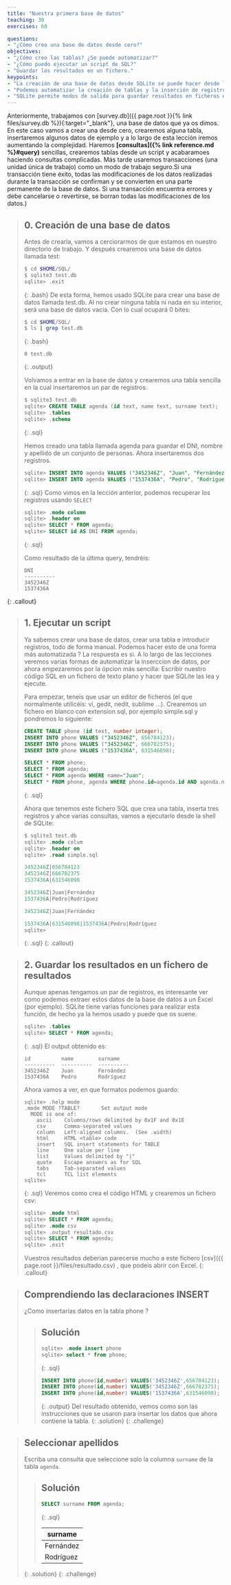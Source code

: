 ```yaml
---
title: "Nuestra primera base de datos"
teaching: 30
exercises: 60

questions:
- "¿Cómo creo una base de datos desde cero?"
objectives:
- "¿Cómo creo las tablas? ¿Se puede automatizar?"
- "¿Cómo puedo ejecutar un script de SQL?"
- "Guardar los resultados en un fichero."
keypoints:
- "La creación de una base de datos desde SQLite se puede hacer desde la terminal poniendo un nombre de `fichero.db`."
- "Podemos automatizar la creación de tablas y la inserción de registros a través de scripts de SQL."
- "SQLite permite modos de salida para guardar resultados en ficheros en distintos formatos, como HTML y csv."
---
```


Anteriormente, trabajamos con [survey.db]({{ page.root }}{% link files/survey.db %}){:target="_blank"}, una base de datos que ya os dimos. En este caso vamos a crear una desde cero,
crearemos alguna tabla, insertaremos algunos datos de ejemplo y a lo largo de esta lección iremos aumentando la complejidad.
Haremos **[consultas]({% link reference.md %}#query)** sencillas, crearemos tablas desde un script y acabaramoes haciendo consultas complicadas.
Más tarde usaremos transacciones (una unidad única de trabajo) como un modo de trabajo seguro.Si una transacción tiene éxito, todas las modificaciones de los datos realizadas durante la transacción se confirman y se convierten en una parte permanente de la base de datos. Si una transacción encuentra errores y debe cancelarse o revertirse, se borran todas las modificaciones de los datos.) 


> ## 0. Creación de una base de datos
>
> Antes de crearla, vamos a cerciorarmos de que estamos en nuestro directorio de trabajo. Y después crearemos una base de datos llamada
> test:
> ~~~bash
> $ cd $HOME/SQL/
> $ sqlite3 test.db
> sqlite> .exit
> ~~~
> {: .bash}
> De esta forma, hemos usado SQLite para crear una base de datos llamada test.db. Al no crear ninguna tabla ni nada en su interior, será una base de datos vacía. Con lo cual ocupará 0 bites:
> ~~~bash
> $ cd $HOME/SQL/
> $ ls | grep test.db
> ~~~
> {: .bash}
> ~~~
> 0	test.db
> ~~~
> {: .output}
>
> Volvamos a entrar en la base de datos y crearemos una tabla sencilla en la cual insertaremos un par de registros.
> ~~~sql
> $ sqlite3 test.db
> sqlite> CREATE TABLE agenda (id text, name text, surname text);
> sqlite> .tables
> sqlite> .schema
> ~~~
> {: .sql}
>
> Hemos creado una tabla llamada agenda para guardar el DNI, nombre y apellido de un conjunto de personas. Ahora insertaremos dos registros.
> ~~~sql
> sqlite> INSERT INTO agenda VALUES ("3452346Z", "Juan", "Fernández");
> sqlite> INSERT INTO agenda VALUES ("1537436A", "Pedro", "Rodríguez");
> ~~~
> {: .sql}
> Como vimos en la lección anterior, podemos recuperar los registros usando `SELECT`
> ~~~sql
> sqlite> .mode column
> sqlite> .header on
> sqlite> SELECT * FROM agenda;
> sqlite> SELECT id AS DNI FROM agenda;
> ~~~
> {: .sql}
>
>Como resultado de la última query, tendréis:
>
>```
>DNI       
>----------
>3452346Z  
>1537436A  
>```
{: .callout}



> ## 1. Ejecutar un script
>
> Ya sabemos crear una base de datos, crear una tabla e introducir registros, todo de forma manual. Podemos hacer esto de una forma más
> automatizada ? La respuesta es si. A lo largo de las lecciones veremos varias formas de automatizar la inserccion de datos, por ahora empezaremos por la ópcion
> más sencilla: Escribir nuestro código SQL en un fichero de texto plano y hacer que SQLite las lea y ejecute.
>
> Para empezar, teneis que usar un editor de ficheros (el que normalmente utilicéis: vi, gedit, nedit, sublime ...). Crearemos un fichero en blanco con extension sql, por ejemplo simple.sql
> y pondremos lo siguiente:
> ~~~sql
> CREATE TABLE phone (id text, number integer);
> INSERT INTO phone VALUES ("3452346Z", 656784123);
> INSERT INTO phone VALUES ("3452346Z", 666782375);
> INSERT INTO phone VALUES ("1537436A", 631546098);
>
> SELECT * FROM phone;
> SELECT * FROM agenda;
> SELECT * FROM agenda WHERE name="Juan";
> SELECT * FROM phone, agenda WHERE phone.id=agenda.id AND agenda.name="Pedro";
> ~~~
> {: .sql}
> 
> Ahora que tenemos este fichero SQL que crea una tabla, inserta tres registros y ahce varias consultas, vamos a ejecutarlo desde la shell de SQLite:
> ~~~sql
> $ sqlite3 test.db
> sqlite> .mode colum
> sqlite> .header on
> sqlite> .read simple.sql
>
> 3452346Z|656784123
> 3452346Z|666782375
> 1537436A|631546098
>
> 3452346Z|Juan|Fernández
> 1537436A|Pedro|Rodríguez
>
> 3452346Z|Juan|Fernández
>
> 1537436A|631546098|1537436A|Pedro|Rodríguez
> sqlite> 
> ~~~
> {: .sql}
{: .callout}


> ## 2. Guardar los resultados en un fichero de resultados
>
> Aunque apenas tengamos un par de registros, es interesante ver como podemos extraer estos datos de la base de datos a un Excel (por ejemplo). SQLite tiene varias funciones para realizar esta función,
> de hecho ya la hemos usado y puede que os suene.
> ~~~sql
> sqlite> .tables
> sqlite> SELECT * FROM agenda;
> ~~~
> {: .sql}
> El output obtenido es:
>
>```
>id          name        surname   
>----------  ----------  ----------
>3452346Z    Juan        Fernández 
>1537436A    Pedro       Rodríguez 
>
>```
> Ahora vamos a ver, en que formatos podemos guardo:
>~~~
> sqlite> .help mode
>.mode MODE ?TABLE?       Set output mode
>   MODE is one of:
>     ascii    Columns/rows delimited by 0x1F and 0x1E
>     csv      Comma-separated values
>     column   Left-aligned columns.  (See .width)
>     html     HTML <table> code
>     insert   SQL insert statements for TABLE
>     line     One value per line
>     list     Values delimited by "|"
>     quote    Escape answers as for SQL
>     tabs     Tab-separated values
>     tcl      TCL list elements
>sqlite> 
> ~~~
> {: .sql}
> Veremos como crea el código HTML y crearemos un fichero csv:
> ~~~sql
> sqlite> .mode html
> sqlite> SELECT * FROM agenda;
> sqlite> .mode csv
> sqlite> .output resultado.csv
> sqlite> SELECT * FROM agenda;
> sqlite> .exit
> ~~~
> Vuestros resultados deberian parecerse mucho a este fichero [csv]({{ page.root }}/files/resultado.csv) , que podeis abrir con Excel.
{: .callout}


> ## Comprendiendo las declaraciones INSERT
> 
> ¿Como insertarías datos en la tabla phone ?
>
> > ## Solución
> >
> > ~~~sql
> > sqlite> .mode insert phone 
> > sqlite> select * from phone;
> > ~~~
> > {: .sql}
> > ~~~sql
> > INSERT INTO phone(id,number) VALUES('3452346Z',656784123);
> > INSERT INTO phone(id,number) VALUES('3452346Z',666782375);
> > INSERT INTO phone(id,number) VALUES('1537436A',631546098);
> > ~~~
> > {: .output}
> > Del resultado obtenido, vemos como son las instrucciones que se usaron para insertar los datos que ahora contiene la tabla.
> {: .solution}
{: .challenge}

> ## Seleccionar apellidos
>
> Escriba una consulta que seleccione solo la columna `surname` de la tabla `agenda`.
>
> > ## Solución
> > 
> > ~~~sql
> > SELECT surname FROM agenda;
> > ~~~
> > {: .sql}
> >
> > |surname   |
> > |----------|
> > |Fernández |
> > |Rodríguez |
> {: .solution}
{: .challenge}
